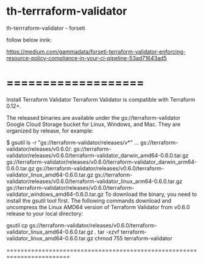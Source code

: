 # th-terrraform-validator
th-terrraform-validator - forseti

follow below innk:

https://medium.com/gammadata/forseti-terraform-validator-enforcing-resource-policy-compliance-in-your-ci-pipeline-53ad71643ad5



===================
==========================================================================================
Install Terraform Validator
Terraform Validator is compatible with Terraform 0.12+.

The released binaries are available under the gs://terraform-validator Google Cloud Storage bucket for Linux, Windows, and Mac. They are organized by release, for example:

$ gsutil ls -r "gs://terraform-validator/releases/v*"
...
gs://terraform-validator/releases/v0.6.0/:
gs://terraform-validator/releases/v0.6.0/terraform-validator_darwin_amd64-0.6.0.tar.gz
gs://terraform-validator/releases/v0.6.0/terraform-validator_darwin_arm64-0.6.0.tar.gz
gs://terraform-validator/releases/v0.6.0/terraform-validator_linux_amd64-0.6.0.tar.gz
gs://terraform-validator/releases/v0.6.0/terraform-validator_linux_arm64-0.6.0.tar.gz
gs://terraform-validator/releases/v0.6.0/terraform-validator_windows_amd64-0.6.0.tar.gz
To download the binary, you need to install the gsutil tool first. The following commands download and uncompress the Linux AMD64 version of Terraform Validator from v0.6.0 release to your local directory:

gsutil cp gs://terraform-validator/releases/v0.6.0/terraform-validator_linux_amd64-0.6.0.tar.gz .
tar -xzvf terraform-validator_linux_amd64-0.6.0.tar.gz
chmod 755 terraform-validator

========================================================================



